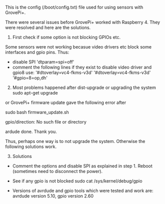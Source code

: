 This is the config (/boot/config.txt) file used for using sensors with GrovePi+. 

There were several issues before GrovePi+ worked with Raspberry 4. They were resolved and here are the solutions.

1. First check if some option is not blocking GPIOs etc. 

Some sensors were not working becasue video drivers etc block some interfaces and gpio pins. Thus:

  - disable SPI 
'dtparam=spi=off'
 - comment the following lines if they exist to disable video driver and gpio8 use:
'#dtoverlay=vc4-fkms-v3d'
'#dtoverlay=vc4-fkms-v3d'
'#gpio=8=op,dh'

2. Most problems happened after dist-upgrade or upgrading the system sudo apt-get upgrade

or GrovePi+ firmware update gave the following error after 

sudo bash firmware_update.sh

gpio/direction: No such file or directory

ardude done. Thank you.

Thus, perhaps one way is to not upgrade the system. Otherwise the following solutions work.

3. Solutions

- Comment the options and disable SPI as explained in step 1. Reboot (sometimes need to disconnect the power).

- See if any gpio is not blocked
sudo cat /sys/kernel/debug/gpio

- Versions of avrdude and gpio tools which were tested and work are:
avrdude version 5.10, gpio version 2.60


